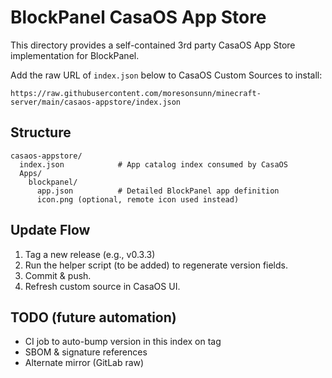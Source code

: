 # BlockPanel CasaOS App Store

This directory provides a self-contained 3rd party CasaOS App Store implementation for BlockPanel.

Add the raw URL of `index.json` below to CasaOS Custom Sources to install:

```
https://raw.githubusercontent.com/moresonsunn/minecraft-server/main/casaos-appstore/index.json
```

## Structure
```
casaos-appstore/
  index.json            # App catalog index consumed by CasaOS
  Apps/
    blockpanel/
      app.json          # Detailed BlockPanel app definition
      icon.png (optional, remote icon used instead)
```

## Update Flow
1. Tag a new release (e.g., v0.3.3)
2. Run the helper script (to be added) to regenerate version fields.
3. Commit & push.
4. Refresh custom source in CasaOS UI.

## TODO (future automation)
- CI job to auto-bump version in this index on tag
- SBOM & signature references
- Alternate mirror (GitLab raw)
